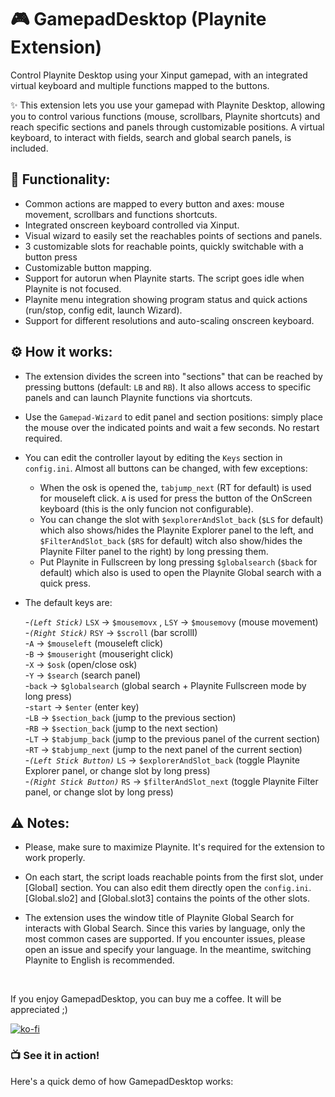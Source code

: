 # 🎮 GamepadDesktop (Playnite Extension)
Control Playnite Desktop using your Xinput gamepad, with an integrated virtual keyboard and multiple functions mapped to the buttons.

✨ This extension lets you use your gamepad with Playnite Desktop, allowing you to control various functions (mouse, scrollbars, Playnite shortcuts) and reach specific sections and panels through customizable positions. A virtual keyboard, to interact with fields, search and global search panels, is included.  

## 🚀 Functionality:
- Common actions are mapped to every button and axes: mouse movement, scrollbars and functions shortcuts.
- Integrated onscreen keyboard controlled via Xinput.
- Visual wizard to easily set the reachables points of sections and panels.
- 3 customizable slots for reachable points, quickly switchable with a button press
- Customizable button mapping.
- Support for autorun when Playnite starts. The script goes idle when Playnite is not focused.
- Playnite menu integration showing program status and quick actions (run/stop, config edit, launch Wizard).
- Support for different resolutions and auto-scaling onscreen keyboard.



## ⚙️ How it works:
- The extension divides the screen into "sections" that can be reached by pressing buttons (default: `LB` and `RB`). It also allows access to specific panels and can launch Playnite functions via shortcuts.
- Use the `Gamepad-Wizard` to edit panel and section positions: simply place the mouse over the indicated points and wait a few seconds. No restart required.
- You can edit the controller layout by editing the `Keys` section in `config.ini`. Almost all buttons can be changed, with few exceptions:
  - When the osk is opened the, `tabjump_next` (RT for default) is used for mouseleft click. `A` is used for press the button of the OnScreen keyboard (this is the only funcion not configurable).
  - You can change the slot with `$explorerAndSlot_back` (`$LS` for default) which also shows/hides the Playnite Explorer panel to the left, and `$FilterAndSlot_back` (`$RS` for default) witch also show/hides the Playnite Filter panel to the right) by long pressing them.
  - Put Playnite in Fullscreen by long pressing `$globalsearch` (`$back` for default) which also is used to open the Playnite Global search with a quick press.
- The default keys are:
  
  -*`(Left Stick)`* `LSX` → `$mousemovx` , `LSY` → `$mousemovy` (mouse movement)    
  -*`(Right Stick)`* `RSY` → `$scroll` (bar scrollI)  
  -`A` → `$mouseleft` (mouseleft click)  
  -`B` → `$mouseright` (mouseright click)  
  -`X` → `$osk` (open/close osk)  
  -`Y` → `$search` (search panel)  
  -`back` → `$globalsearch` (global search + Playnite Fullscreen mode by long press)  
  -`start` → `$enter` (enter key)  
  -`LB` → `$section_back` (jump to the previous section)  
  -`RB` → `$section_back` (jump to the next section)  
  -`LT` → `$tabjump_back` (jump to the previous panel of the current section)  
  -`RT` → `$tabjump_next` (jump to the next panel of the current section)  
  -*`(Left Stick Button)`* `LS` → `$explorerAndSlot_back` (toggle Playnite Explorer panel, or change slot by long press)  
  -*`(Right Stick Button)`* `RS` → `$filterAndSlot_next` (toggle Playnite Filter panel, or change slot by long press)

 

## ⚠️ Notes:
- Please, make sure to maximize Playnite. It's required for the extension to work properly.   
- On each start, the script loads reachable points from the first slot, under [Global] section. You can also edit them directly open the `config.ini`. [Global.slo2] and [Global.slot3] contains the points of the other slots.
- The extension uses the window title of Playnite Global Search for interacts with Global Search. Since this varies by language, only the most common cases are supported. If you encounter issues, please open an issue and specify your language. In the meantime, switching Playnite to English is recommended. 

  </br>

If you enjoy GamepadDesktop, you can buy me a coffee. It will be appreciated ;)

[![ko-fi](https://ko-fi.com/img/githubbutton_sm.svg)](https://ko-fi.com/E1E214R1KB)



### 📺 See it in action!
Here's a quick demo of how GamepadDesktop works:

  
